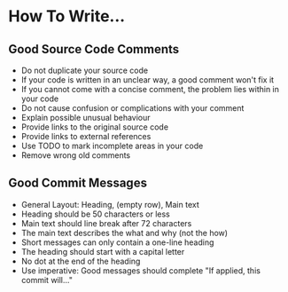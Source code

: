 # How To Write...

## Good Source Code Comments

- Do not duplicate your source code
- If your code is written in an unclear way, a good comment won't fix it
- If you cannot come with a concise comment, the problem lies within in your code
- Do not cause confusion or complications with your comment
- Explain possible unusual behaviour
- Provide links to the original source code
- Provide links to external references
- Use TODO to mark incomplete areas in your code
- Remove wrong old comments

## Good Commit Messages

- General Layout: Heading, (empty row), Main text
- Heading should be 50 characters or less
- Main text should line break after 72 characters
- The main text describes the what and why (not the how)
- Short messages can only contain a one-line heading
- The heading should start with a capital letter
- No dot at the end of the heading
- Use imperative: Good messages should complete "If applied, this commit will..."
